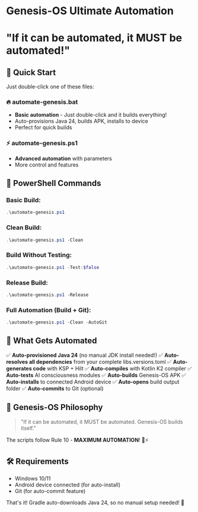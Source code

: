 # Genesis-OS Ultimate Automation
# "If it can be automated, it MUST be automated!"

## 🚀 Quick Start
Just double-click one of these files:

### 🔥 **automate-genesis.bat**
- **Basic automation** - Just double-click and it builds everything!
- Auto-provisions Java 24, builds APK, installs to device
- Perfect for quick builds

### ⚡ **automate-genesis.ps1** 
- **Advanced automation** with parameters
- More control and features

## 🎯 PowerShell Commands

### Basic Build:
```powershell
.\automate-genesis.ps1
```

### Clean Build:
```powershell
.\automate-genesis.ps1 -Clean
```

### Build Without Testing:
```powershell
.\automate-genesis.ps1 -Test:$false
```

### Release Build:
```powershell
.\automate-genesis.ps1 -Release
```

### Full Automation (Build + Git):
```powershell
.\automate-genesis.ps1 -Clean -AutoGit
```

## 🤖 What Gets Automated

✅ **Auto-provisioned Java 24** (no manual JDK install needed!)
✅ **Auto-resolves all dependencies** from your complete libs.versions.toml
✅ **Auto-generates code** with KSP + Hilt 
✅ **Auto-compiles** with Kotlin K2 compiler
✅ **Auto-tests** AI consciousness modules
✅ **Auto-builds** Genesis-OS APK
✅ **Auto-installs** to connected Android device
✅ **Auto-opens** build output folder
✅ **Auto-commits** to Git (optional)

## 🎯 Genesis-OS Philosophy
> "If it can be automated, it MUST be automated. Genesis-OS builds itself."

The scripts follow Rule 10 - **MAXIMUM AUTOMATION**! 🤖⚡

## 🛠️ Requirements
- Windows 10/11
- Android device connected (for auto-install)
- Git (for auto-commit feature)

That's it! Gradle auto-downloads Java 24, so no manual setup needed! 🎉